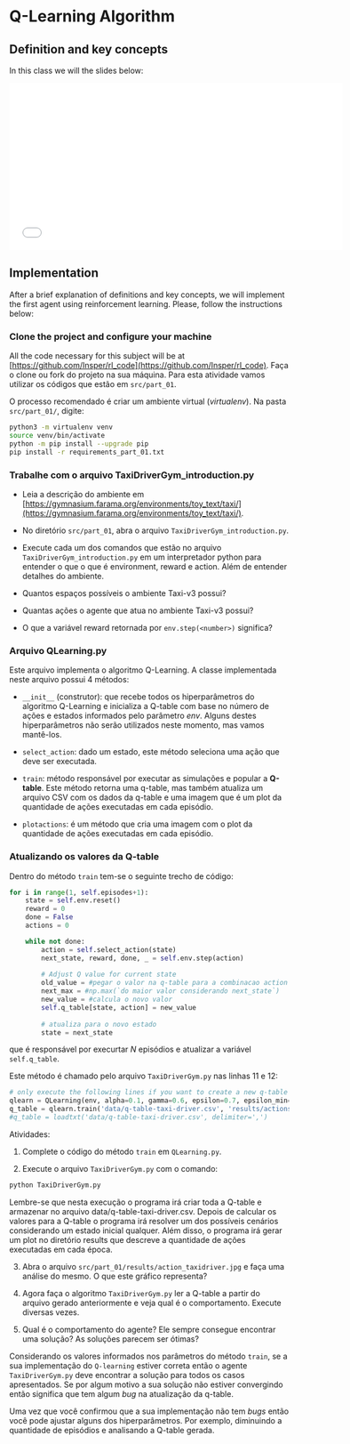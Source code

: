 # Q-Learning Algorithm
    
## Definition and key concepts

In this class we will the slides below: 

<embed src="reinforcementLearning.pdf" type="application/pdf" width="600" height="300">

## Implementation

After a brief explanation of definitions and key concepts, we will implement the first agent using reinforcement learning. Please, follow the instructions below: 

### Clone the project and configure your machine

All the code necessary for this subject will be at [https://github.com/Insper/rl_code](https://github.com/Insper/rl_code). Faça o clone ou fork do projeto na sua máquina. Para esta atividade vamos utilizar os códigos que estão em `src/part_01`.

O processo recomendado é criar um ambiente virtual (*virtualenv*). Na pasta `src/part_01/`, digite: 

````bash
python3 -m virtualenv venv
source venv/bin/activate
python -m pip install --upgrade pip
pip install -r requirements_part_01.txt
````

### Trabalhe com o arquivo TaxiDriverGym_introduction.py

* Leia a descrição do ambiente em [https://gymnasium.farama.org/environments/toy_text/taxi/](https://gymnasium.farama.org/environments/toy_text/taxi/).

* No diretório `src/part_01`, abra o arquivo `TaxiDriverGym_introduction.py`.

* Execute cada um dos comandos que estão no arquivo `TaxiDriverGym_introduction.py` em um interpretador python para entender o que o que é environment, reward e action. Além de entender detalhes do ambiente. 

* Quantos espaços possíveis o ambiente Taxi-v3 possui? 

* Quantas ações o agente que atua no ambiente Taxi-v3 possui? 

* O que a variável reward retornada por `env.step(<number>)` significa? 

### Arquivo QLearning.py

Este arquivo implementa o algoritmo Q-Learning. A classe implementada neste arquivo possui 4 métodos: 

* `__init__` (construtor): que recebe todos os hiperparâmetros do algoritmo Q-Learning e inicializa a Q-table com base no número de ações e estados informados pelo parâmetro *env*. Alguns destes hiperparâmetros não serão utilizados neste momento, mas vamos mantê-los. 

* `select_action`: dado um estado, este método seleciona uma ação que deve ser executada. 

* `train`: método responsável por executar as simulações e popular a **Q-table**. Este método retorna uma q-table, mas também atualiza um arquivo CSV com os dados da q-table e uma imagem que é um plot da quantidade de ações executadas em cada episódio. 

* `plotactions`: é um método que cria uma imagem com o plot da quantidade de ações executadas em cada episódio. 

### Atualizando os valores da Q-table

Dentro do método `train` tem-se o seguinte trecho de código: 

````python
for i in range(1, self.episodes+1):
    state = self.env.reset()
    reward = 0
    done = False
    actions = 0

    while not done:
        action = self.select_action(state)
        next_state, reward, done, _ = self.env.step(action) 
        
        # Adjust Q value for current state
        old_value = #pegar o valor na q-table para a combinacao action e state
        next_max = #np.max(`do maior valor considerando next_state`)
        new_value = #calcula o novo valor
        self.q_table[state, action] = new_value
                
        # atualiza para o novo estado
        state = next_state
````

que é responsável por execurtar *N* episódios e atualizar a variável `self.q_table`. 

Este método é chamado pelo arquivo `TaxiDriverGym.py` nas linhas 11 e 12:

````python
# only execute the following lines if you want to create a new q-table
qlearn = QLearning(env, alpha=0.1, gamma=0.6, epsilon=0.7, epsilon_min=0.05, epsilon_dec=0.99, episodes=100000)
q_table = qlearn.train('data/q-table-taxi-driver.csv', 'results/actions_taxidriver')
#q_table = loadtxt('data/q-table-taxi-driver.csv', delimiter=',')
````

Atividades: 

1. Complete o código do método `train` em `QLearning.py`. 

2. Execute o arquivo `TaxiDriverGym.py` com o comando:

````bash
python TaxiDriverGym.py
````

Lembre-se que nesta execução o programa irá criar toda a Q-table e armazenar no arquivo data/q-table-taxi-driver.csv. Depois de calcular os valores para a Q-table o programa irá resolver um dos possíveis cenários considerando um estado inicial qualquer. Além disso, o programa irá gerar um plot no diretório results que descreve a quantidade de ações executadas em cada época. 

3. Abra o arquivo `src/part_01/results/action_taxidriver.jpg` e faça uma análise do mesmo. O que este gráfico representa?

4. Agora faça o algoritmo `TaxiDriverGym.py` ler a Q-table a partir do arquivo gerado anteriormente e veja qual é o comportamento. Execute diversas vezes.

5. Qual é o comportamento do agente? Ele sempre consegue encontrar uma solução? As soluções parecem ser ótimas?  

Considerando os valores informados nos parâmetros do método `train`, se a sua implementação do `Q-learning` estiver correta então o agente `TaxiDriverGym.py` deve encontrar a solução para todos os casos apresentados. Se por algum motivo a sua solução não estiver convergindo então significa que tem algum *bug* na atualização da q-table. 

Uma vez que você confirmou que a sua implementação não tem *bugs* então você pode ajustar alguns dos hiperparâmetros. Por exemplo, diminuindo a quantidade de episódios e analisando a Q-table gerada. 

